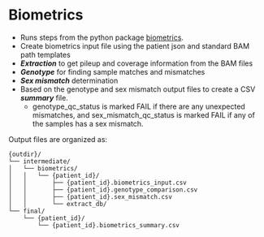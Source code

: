 # Biometrics

* Runs steps from the python package [biometrics](https://cmo-ci.gitbook.io/biometrics/).
* Create biometrics input file using the patient json and standard BAM path templates
* _**Extraction**_ to get pileup and coverage information from the BAM files
* _**Genotype**_ for finding sample matches and mismatches
* _**Sex mismatch**_ determination
* Based on the genotype and sex mismatch output files to create a CSV _**summary**_ file.
  * genotype\_qc\_status is marked FAIL if there are any unexpected mismatches, and sex\_mismatch\_qc\_status is marked FAIL if any of the samples has a sex mismatch.



Output files are organized as:

```
{outdir}/
└── intermediate/
│   └── biometrics/
│   │   └── {patient_id}/
│   │       ├── {patient_id}.biometrics_input.csv
│   │       ├── {patient_id}.genotype_comparison.csv
│   │       ├── {patient_id}.sex_mismatch.csv
│   │       └── extract_db/
└── final/
    └── {patient_id}/
        └── {patient_id}.biometrics_summary.csv
```
